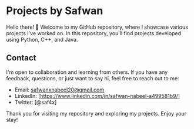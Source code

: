 # Projects by Safwan

Hello there! 👋 Welcome to my GitHub repository, where I showcase various projects I've worked on. In this repository, you'll find projects developed using Python, C++, and Java.


## Contact

I'm open to collaboration and learning from others. If you have any feedback, questions, or just want to say hi, feel free to reach out to me:

- Email: safwanxnabeel20@gmail.com
- LinkedIn: [https://www.linkedin.com/in/safwan-nabeel-a499581b9/]
- Twitter: [@saf4x]

Thank you for visiting my repository and exploring my projects. Enjoy your stay!
